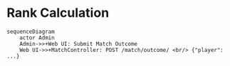 # Rank Calculation
```mermaid
sequenceDiagram
    actor Admin
    Admin->>+Web UI: Submit Match Outcome
    Web UI->>+MatchController: POST /match/outcome/ <br/> {"player": ...}
    
```